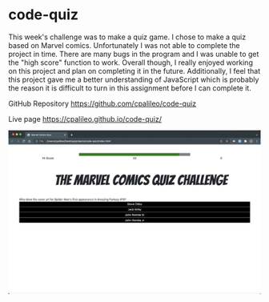 # code-quiz

This week's challenge was to make a quiz game. I chose to make a quiz based on Marvel comics. Unfortunately I was not able to complete the project in time. There are many bugs in the program and I was unable to get the "high score" function to work. Overall though, I really enjoyed working on this project and plan on completing it in the future. Additionally, I feel that this project gave me a better understanding of JavaScript which is probably the reason it is difficult to turn in this assignment before I can complete it.

GitHub Repository
https://github.com/cpalileo/code-quiz

Live page
https://cpalileo.github.io/code-quiz/

![screenshot](https://github.com/cpalileo/code-quiz/blob/main/Untitled.jpg)

